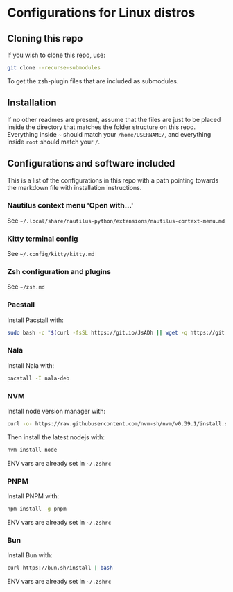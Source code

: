 # Configurations for Linux distros

## Cloning this repo
If you wish to clone this repo, use:
```sh
git clone --recurse-submodules
```

To get the zsh-plugin files that are included as submodules.

## Installation
If no other readmes are present, assume that the files are just to be placed inside the directory that matches the folder structure on this repo. Everything inside `~` should match your `/home/USERNAME/`, and everything inside `root` should match your `/`.


## Configurations and software included
This is a list of the configurations in this repo with a path pointing towards the markdown file with installation instructions. 

### Nautilus context menu 'Open with...'
See `~/.local/share/nautilus-python/extensions/nautilus-context-menu.md`

### Kitty terminal config
See `~/.config/kitty/kitty.md`

### Zsh configuration and plugins
See `~/zsh.md`

### Pacstall
Install Pacstall with:

```sh
sudo bash -c "$(curl -fsSL https://git.io/JsADh || wget -q https://git.io/JsADh -O -)"
```

### Nala
Install Nala with:

```sh
pacstall -I nala-deb
```

### NVM
Install node version manager with:

```sh
curl -o- https://raw.githubusercontent.com/nvm-sh/nvm/v0.39.1/install.sh | bash
```

Then install the latest nodejs with:

```sh
nvm install node
```

ENV vars are already set in `~/.zshrc`

### PNPM
Install PNPM with:

```sh
npm install -g pnpm
```

ENV vars are already set in `~/.zshrc`

### Bun
Install Bun with:

```sh
curl https://bun.sh/install | bash
```

ENV vars are already set in `~/.zshrc`

